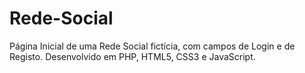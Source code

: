 # Rede-Social
Página Inicial de uma Rede Social fictícia, com campos de Login e de Registo. Desenvolvido em PHP, HTML5, CSS3 e JavaScript.
